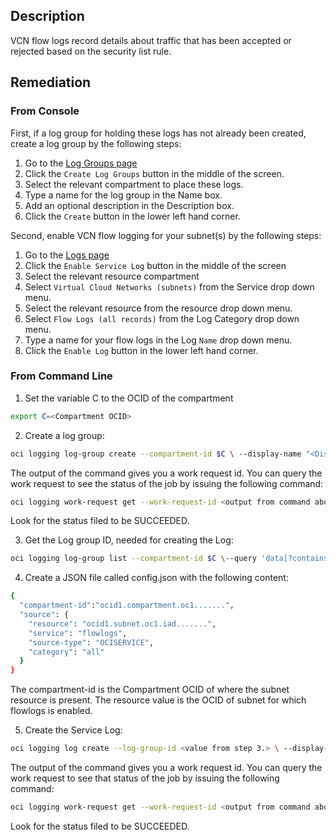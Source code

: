 ## Description

VCN flow logs record details about traffic that has been accepted or rejected based on the security list rule.

## Remediation

### From Console

First, if a log group for holding these logs has not already been created, create a log group by the following steps:

1. Go to the [Log Groups page](https://console.us-ashburn1.oraclecloud.com/logging/log-groups)
2. Click the `Create Log Groups` button in the middle of the screen.
3. Select the relevant compartment to place these logs.
4. Type a name for the log group in the Name box.
5. Add an optional description in the Description box.
6. Click the `Create` button in the lower left hand corner.

Second, enable VCN flow logging for your subnet(s) by the following steps:

1. Go to the [Logs page](https://console.us-ashburn-1.oraclecloud.com/logging/logs)
2. Click the `Enable Service Log` button in the middle of the screen
3. Select the relevant resource compartment
4. Select `Virtual Cloud Networks (subnets)` from the Service drop down menu.
5. Select the relevant resource from the resource drop down menu.
6. Select `Flow Logs (all records)` from the Log Category drop down menu.
7. Type a name for your flow logs in the Log `Name` drop down menu.
8. Click the `Enable Log` button in the lower left hand corner.

### From Command Line

1. Set the variable C to the OCID of the compartment

```bash
export C=<Compartment OCID>
```

2. Create a log group:

```bash
oci logging log-group create --compartment-id $C \ --display-name "<DisplayName>" \--description "<Description>"
```

The output of the command gives you a work request id. You can query the work request to see the status of the job by issuing the following command:

```bash
oci logging work-request get --work-request-id <output from command above>
```

Look for the status filed to be SUCCEEDED.

3. Get the Log group ID, needed for creating the Log:

```bash
oci logging log-group list --compartment-id $C \--query 'data[?contains("display-name", `'"<DisplayName>"'`)].id|join(`\n`, @)' \--raw-output
```

4. Create a JSON file called config.json with the following content:

```bash
{
  "compartment-id":"ocid1.compartment.oc1.......",
  "source": {
    "resource": "ocid1.subnet.oc1.iad.......",
    "service": "flowlogs",
    "source-type": "OCISERVICE",
    "category": "all"
  }
}
```

The compartment-id is the Compartment OCID of where the subnet resource is present. The resource value is the OCID of subnet for which flowlogs is enabled.

5. Create the Service Log:

```bash
oci logging log create --log-group-id <value from step 3.> \ --display-name "<DisplayName>" \ --log-type SERVICE --is-enabled TRUE \ --configuration file://config.json
```

The output of the command gives you a work request id. You can query the work request to see that status of the job by issuing the following command:

```bash
oci logging work-request get --work-request-id <output from command above>
```

Look for the status filed to be SUCCEEDED.